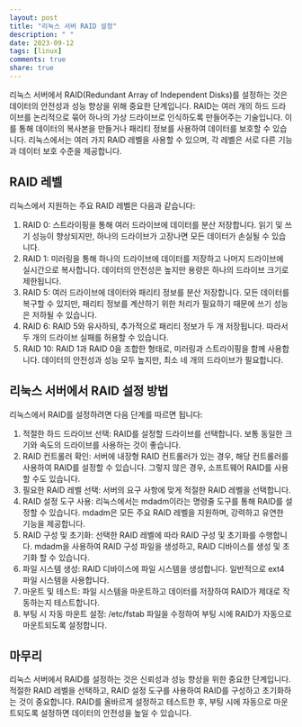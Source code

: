 ```yaml
---
layout: post
title: "리눅스 서버 RAID 설정"
description: " "
date: 2023-09-12
tags: [linux]
comments: true
share: true
---
```


리눅스 서버에서 RAID(Redundant Array of Independent Disks)를 설정하는 것은 데이터의 안전성과 성능 향상을 위해 중요한 단계입니다. RAID는 여러 개의 하드 드라이브를 논리적으로 묶어 하나의 가상 드라이브로 인식하도록 만들어주는 기술입니다. 이를 통해 데이터의 복사본을 만들거나 패리티 정보를 사용하여 데이터를 보호할 수 있습니다. 리눅스에서는 여러 가지 RAID 레벨을 사용할 수 있으며, 각 레벨은 서로 다른 기능과 데이터 보호 수준을 제공합니다.

## RAID 레벨

리눅스에서 지원하는 주요 RAID 레벨은 다음과 같습니다:

1. RAID 0: 스트라이핑을 통해 여러 드라이브에 데이터를 분산 저장합니다. 읽기 및 쓰기 성능이 향상되지만, 하나의 드라이브가 고장나면 모든 데이터가 손실될 수 있습니다.
2. RAID 1: 미러링을 통해 하나의 드라이브에 데이터를 저장하고 나머지 드라이브에 실시간으로 복사합니다. 데이터의 안전성은 높지만 용량은 하나의 드라이브 크기로 제한됩니다.
3. RAID 5: 여러 드라이브에 데이터와 패리티 정보를 분산 저장합니다. 모든 데이터를 복구할 수 있지만, 패리티 정보를 계산하기 위한 처리가 필요하기 때문에 쓰기 성능은 저하될 수 있습니다.
4. RAID 6: RAID 5와 유사하되, 추가적으로 패리티 정보가 두 개 저장됩니다. 따라서 두 개의 드라이브 실패를 허용할 수 있습니다.
5. RAID 10: RAID 1과 RAID 0을 조합한 형태로, 미러링과 스트라이핑을 함께 사용합니다. 데이터의 안전성과 성능 모두 높지만, 최소 네 개의 드라이브가 필요합니다.

## 리눅스 서버에서 RAID 설정 방법

리눅스에서 RAID를 설정하려면 다음 단계를 따르면 됩니다:

1. 적절한 하드 드라이브 선택: RAID를 설정할 드라이브를 선택합니다. 보통 동일한 크기와 속도의 드라이브를 사용하는 것이 좋습니다.
2. RAID 컨트롤러 확인: 서버에 내장형 RAID 컨트롤러가 있는 경우, 해당 컨트롤러를 사용하여 RAID를 설정할 수 있습니다. 그렇지 않은 경우, 소프트웨어 RAID를 사용할 수도 있습니다.
3. 필요한 RAID 레벨 선택: 서버의 요구 사항에 맞게 적절한 RAID 레벨을 선택합니다.
4. RAID 설정 도구 사용: 리눅스에서는 mdadm이라는 명령줄 도구를 통해 RAID를 설정할 수 있습니다. mdadm은 모든 주요 RAID 레벨을 지원하며, 강력하고 유연한 기능을 제공합니다.
5. RAID 구성 및 초기화: 선택한 RAID 레벨에 따라 RAID 구성 및 초기화를 수행합니다. mdadm을 사용하여 RAID 구성 파일을 생성하고, RAID 디바이스를 생성 및 초기화 할 수 있습니다.
6. 파일 시스템 생성: RAID 디바이스에 파일 시스템을 생성합니다. 일반적으로 ext4 파일 시스템을 사용합니다.
7. 마운트 및 테스트: 파일 시스템을 마운트하고 데이터를 저장하여 RAID가 제대로 작동하는지 테스트합니다.
8. 부팅 시 자동 마운트 설정: /etc/fstab 파일을 수정하여 부팅 시에 RAID가 자동으로 마운트되도록 설정합니다.

## 마무리

리눅스 서버에서 RAID를 설정하는 것은 신뢰성과 성능 향상을 위한 중요한 단계입니다. 적절한 RAID 레벨을 선택하고, RAID 설정 도구를 사용하여 RAID를 구성하고 초기화하는 것이 중요합니다. RAID를 올바르게 설정하고 테스트한 후, 부팅 시에 자동으로 마운트되도록 설정하면 데이터의 안전성을 높일 수 있습니다.